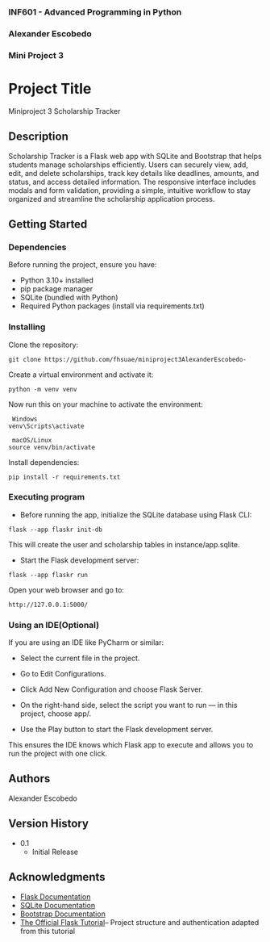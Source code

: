 ### INF601 - Advanced Programming in Python
### Alexander Escobedo 
### Mini Project 3 
 
 
# Project Title
 
Miniproject 3 Scholarship Tracker 
 
## Description
 
Scholarship Tracker is a Flask web app with SQLite and Bootstrap that helps students manage scholarships efficiently. Users can securely view, add, edit, and delete scholarships, track key details like deadlines, amounts, and status, and access detailed information. The responsive interface includes modals and form validation, providing a simple, intuitive workflow to stay organized and streamline the scholarship application process.
## Getting Started
 
### Dependencies
 
Before running the project, ensure you have:
*  Python 3.10+ installed
* pip package manager
* SQLite (bundled with Python)
* Required Python packages (install via requirements.txt)


### Installing
 
Clone the repository:
```
git clone https://github.com/fhsuae/miniproject3AlexanderEscobedo-
```
Create a virtual environment and activate it: 
```
python -m venv venv
```
Now run this on your machine to activate the environment:
```
 Windows
venv\Scripts\activate

 macOS/Linux
source venv/bin/activate
```
Install dependencies:
```
pip install -r requirements.txt
```
 
### Executing program

* Before running the app, initialize the SQLite database using Flask CLI:
```
flask --app flaskr init-db
```
This will create the user and scholarship tables in instance/app.sqlite.

* Start the Flask development server:
```
flask --app flaskr run
```
Open your web browser and go to:
```
http://127.0.0.1:5000/
```
### Using an IDE(Optional)

If you are using an IDE like PyCharm or similar:

* Select the current file in the project.

* Go to Edit Configurations.

* Click Add New Configuration and choose Flask Server.

* On the right-hand side, select the script you want to run — in this project, choose app/.

* Use the Play button to start the Flask development server.

This ensures the IDE knows which Flask app to execute and allows you to run the project with one click.
 
## Authors
 
Alexander Escobedo
 
## Version History

* 0.1
    * Initial Release

 
## Acknowledgments

* [Flask Documentation](https://flask.palletsprojects.com/en/stable/)
* [SQLite Documentation](https://sqlite.org/docs.html)
* [Bootstrap Documentation](https://getbootstrap.com/docs/4.1/getting-started/introduction/)
* [The Official Flask Tutorial](https://flask.palletsprojects.com/en/stable/tutorial/)– Project structure and authentication adapted from this tutorial

